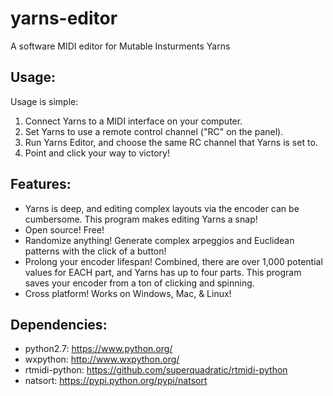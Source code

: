 # yarns-editor
A software MIDI editor for Mutable Insturments Yarns

## Usage:
Usage is simple:

1. Connect Yarns to a MIDI interface on your computer.
2. Set Yarns to use a remote control channel ("RC" on the panel).
3. Run Yarns Editor, and choose the same RC channel that Yarns is set to.
4. Point and click your way to victory! 

## Features:
* Yarns is deep, and editing complex layouts via the encoder can be cumbersome.  This program makes editing Yarns a snap!
* Open source! Free!
* Randomize anything! Generate complex arpeggios and Euclidean patterns with the click of a button!
* Prolong your encoder lifespan! Combined, there are over 1,000 potential values for EACH part, and Yarns has up to four parts. This program saves your encoder from a ton of clicking and spinning.
* Cross platform! Works on Windows, Mac, & Linux!

## Dependencies:
* python2.7: https://www.python.org/
* wxpython: http://www.wxpython.org/
* rtmidi-python: https://github.com/superquadratic/rtmidi-python
* natsort: https://pypi.python.org/pypi/natsort


